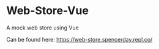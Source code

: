 # Web-Store-Vue
A mock web store using Vue

Can be found here: https://web-store.spencerday.repl.co/
